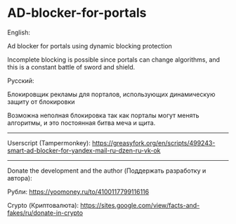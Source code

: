 # AD-blocker-for-portals
English:

Ad blocker for portals using dynamic blocking protection

Incomplete blocking is possible since portals can change algorithms, and this is a constant battle of sword and shield. 

Русский:

Блокировщик рекламы для порталов, использующих динамическую защиту от блокировки

Возможна неполная блокировка так как порталы могут менять алгоритмы, и это постоянная битва меча и щита.

************
Userscript (Tampermonkey):
https://greasyfork.org/en/scripts/499243-smart-ad-blocker-for-yandex-mail-ru-dzen-ru-vk-ok 

************

Donate the development and the author (Поддержать разработку и автора):

Рубли:
https://yoomoney.ru/to/4100117799116116

Crypto (Криптовалюта):
https://sites.google.com/view/facts-and-fakes/ru/donate-in-crypto
